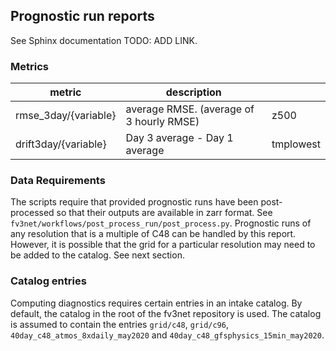 ## Prognostic run reports

See Sphinx documentation TODO: ADD LINK.

### Metrics

| metric               | description                              |           |
|----------------------|------------------------------------------|-----------|
| rmse_3day/{variable} | average RMSE. (average of 3 hourly RMSE) | z500      |
| drift3day/{variable} | Day 3 average - Day 1 average            | tmplowest |

### Data Requirements

 The scripts require that provided prognostic runs have been post-processed
 so that their outputs are available in zarr format. See
 `fv3net/workflows/post_process_run/post_process.py`. Prognostic runs of any
 resolution that is a multiple of C48 can be handled by this report. However,
 it is possible that the grid for a particular resolution may need to be added
 to the catalog. See next section.


 ### Catalog entries

 Computing diagnostics requires certain entries in an intake catalog. By default,
 the catalog in the root of the fv3net repository is used. The catalog is assumed to
 contain the entries `grid/c48`, `grid/c96`, `40day_c48_atmos_8xdaily_may2020` and
 `40day_c48_gfsphysics_15min_may2020`.

